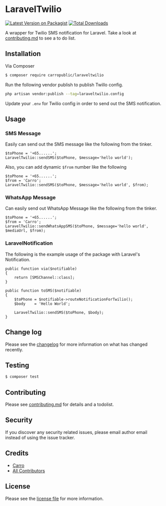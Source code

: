 # LaravelTwilio

[![Latest Version on Packagist][ico-version]][link-packagist]
[![Total Downloads][ico-downloads]][link-downloads]

A wrapper for Twilio SMS notification for Laravel. Take a look at [contributing.md](contributing.md) to see a to do list.

## Installation

Via Composer

``` bash
$ composer require carropublic/laraveltwilio
```

Run the following vendor publish to publish Twillo config.

```bash
php artisan vendor:publish --tag=laraveltwilio.config
```

Update your `.env` for Twilio config in order to send out the SMS notification.

## Usage

### SMS Message

Easily can send out the SMS message like the following from the tinker.

	$toPhone = '+65......';
	LaravelTwilio::sendSMS($toPhone, $message='hello world');

Also, you can add dynamic `$from` number like the following

    $toPhone = '+65......';
    $from = 'Carro';
	LaravelTwilio::sendSMS($toPhone, $message='hello world', $from);

### WhatsApp Message

Can easily send out WhatsApp Message like the following from the tinker.

    $toPhone = '+65......';
    $from = 'Carro';
	LaravelTwilio::sendWhatsAppSMS($toPhone, $message='hello world', $mediaUrl, $from);

### LaravelNotification

The following is the example usage of the package with Laravel's Notification.


	public function via($notifiable)
    {
        return [SMSChannel::class];
    }

    public function toSMS($notifiable)
    {
        $toPhone = $notifiable->routeNotificationForTwilio();
        $body 	 = 'Hello World';

        LaravelTwilio::sendSMS($toPhone, $body);
    }

## Change log

Please see the [changelog](changelog.md) for more information on what has changed recently.

## Testing

``` bash
$ composer test
```

## Contributing

Please see [contributing.md](contributing.md) for details and a todolist.

## Security

If you discover any security related issues, please email author email instead of using the issue tracker.

## Credits

- [Carro][link-author]
- [All Contributors][link-contributors]

## License

Please see the [license file](license.md) for more information.

[ico-version]: https://img.shields.io/packagist/v/carropublic/laraveltwilio.svg?style=flat-square
[ico-downloads]: https://img.shields.io/packagist/dt/carropublic/laraveltwilio.svg?style=flat-square

[link-packagist]: https://packagist.org/packages/carropublic/laraveltwilio
[link-downloads]: https://packagist.org/packages/carropublic/laraveltwilio
[link-author]: https://github.com/carropublic
[link-contributors]: ../../contributors]
